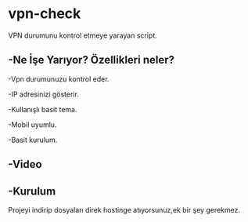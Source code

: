 # vpn-check
VPN durumunu kontrol etmeye yarayan script.

## -Ne İşe Yarıyor? Özellikleri neler? 

-Vpn durumunuzu kontrol eder.

-IP adresinizi gösterir.

-Kullanışlı basit tema.

-Mobil uyumlu.

-Basit kurulum.

## -Video


## -Kurulum
Projeyi indirip dosyaları direk hostinge atıyorsunuz,ek bir şey gerekmez.
